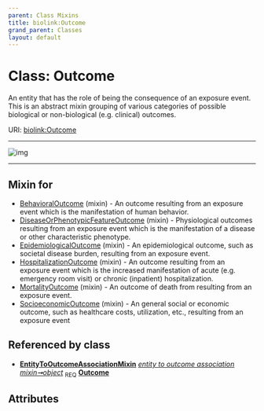 ```yaml
---
parent: Class Mixins
title: biolink:Outcome
grand_parent: Classes
layout: default
---
```


# Class: Outcome


An entity that has the role of being the consequence of an exposure event. This is an abstract mixin grouping of various categories of possible biological or non-biological (e.g. clinical) outcomes.

URI: [biolink:Outcome](https://w3id.org/biolink/vocab/Outcome)


---

![img](http://yuml.me/diagram/nofunky;dir:TB/class/[EntityToOutcomeAssociationMixin]++-%20object%201..1%3E[Outcome],[SocioeconomicOutcome]uses%20-.-%3E[Outcome],[MortalityOutcome]uses%20-.-%3E[Outcome],[HospitalizationOutcome]uses%20-.-%3E[Outcome],[EpidemiologicalOutcome]uses%20-.-%3E[Outcome],[DiseaseOrPhenotypicFeatureOutcome]uses%20-.-%3E[Outcome],[BehavioralOutcome]uses%20-.-%3E[Outcome],[SocioeconomicOutcome],[MortalityOutcome],[HospitalizationOutcome],[EpidemiologicalOutcome],[EntityToOutcomeAssociationMixin],[DiseaseOrPhenotypicFeatureOutcome],[BehavioralOutcome])

---


## Mixin for

 * [BehavioralOutcome](BehavioralOutcome.md) (mixin)  - An outcome resulting from an exposure event which is the manifestation of human behavior.
 * [DiseaseOrPhenotypicFeatureOutcome](DiseaseOrPhenotypicFeatureOutcome.md) (mixin)  - Physiological outcomes resulting from an exposure event which is the manifestation of a disease or other characteristic phenotype.
 * [EpidemiologicalOutcome](EpidemiologicalOutcome.md) (mixin)  - An epidemiological outcome, such as societal disease burden, resulting from an exposure event.
 * [HospitalizationOutcome](HospitalizationOutcome.md) (mixin)  - An outcome resulting from an exposure event which is the increased manifestation of acute (e.g. emergency room visit) or chronic (inpatient) hospitalization.
 * [MortalityOutcome](MortalityOutcome.md) (mixin)  - An outcome of death from resulting from an exposure event.
 * [SocioeconomicOutcome](SocioeconomicOutcome.md) (mixin)  - An general social or economic outcome, such as healthcare costs, utilization, etc., resulting from an exposure event

## Referenced by class

 *  **[EntityToOutcomeAssociationMixin](EntityToOutcomeAssociationMixin.md)** *[entity to outcome association mixin➞object](entity_to_outcome_association_mixin_object.md)*  <sub>REQ</sub>  **[Outcome](Outcome.md)**

## Attributes

